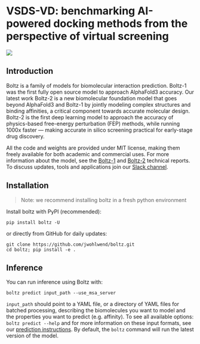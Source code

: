 # VSDS-VD: benchmarking AI-powered docking methods from the perspective of virtual screening

![](https://github.com/shukai1997/HierVS/blob/main/func4.jpg)


## Introduction

Boltz is a family of models for biomolecular interaction prediction. Boltz-1 was the first fully open source model to approach AlphaFold3 accuracy. Our latest work Boltz-2 is a new biomolecular foundation model that goes beyond AlphaFold3 and Boltz-1 by jointly modeling complex structures and binding affinities, a critical component towards accurate molecular design. Boltz-2 is the first deep learning model to approach the accuracy of physics-based free-energy perturbation (FEP) methods, while running 1000x faster — making accurate in silico screening practical for early-stage drug discovery.

All the code and weights are provided under MIT license, making them freely available for both academic and commercial uses. For more information about the model, see the [Boltz-1](https://doi.org/10.1101/2024.11.19.624167) and [Boltz-2](https://doi.org/10.1101/2025.06.14.659707) technical reports. To discuss updates, tools and applications join our [Slack channel](https://join.slack.com/t/boltz-community/shared_invite/zt-37uc4m8t2-gbbph6ka704ORcDCHLlFKg).

## Installation

> Note: we recommend installing boltz in a fresh python environment

Install boltz with PyPI (recommended):

```
pip install boltz -U
```

or directly from GitHub for daily updates:

```
git clone https://github.com/jwohlwend/boltz.git
cd boltz; pip install -e .
```

## Inference

You can run inference using Boltz with:

```
boltz predict input_path --use_msa_server
```

`input_path` should point to a YAML file, or a directory of YAML files for batched processing, describing the biomolecules you want to model and the properties you want to predict (e.g. affinity). To see all available options: `boltz predict --help` and for more information on these input formats, see our [prediction instructions](docs/prediction.md). By default, the `boltz` command will run the latest version of the model.


